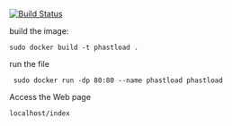 [![Build Status](https://travis-ci.org/rubensfig/PhastLoad.svg?branch=master)](https://travis-ci.org/rubensfig/PhastLoad)

build the image:

``` sudo docker build -t phastload . ```

run the file

``` sudo docker run -dp 80:80 --name phastload phastload```

Access the Web page

``` localhost/index ```
